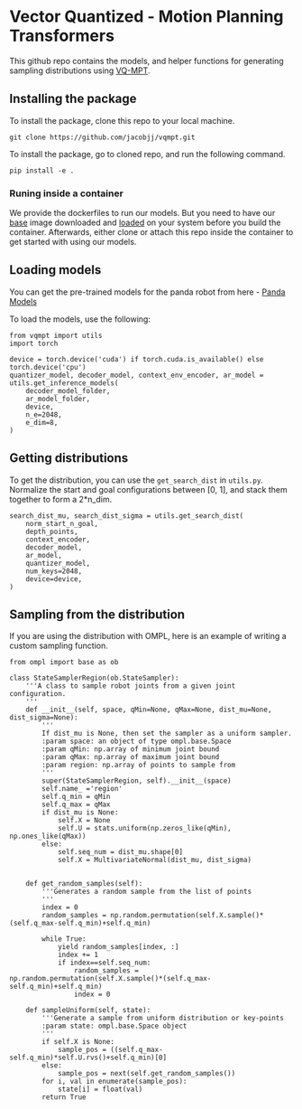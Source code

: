 # Vector Quantized - Motion Planning Transformers

This github repo contains the models, and helper functions for generating sampling distributions using [VQ-MPT](https://sites.google.com/eng.ucsd.edu/vq-mpt/home).

## Installing the package

To install the package, clone this repo to your local machine.

```
git clone https://github.com/jacobjj/vqmpt.git
```

To install the package, go to cloned repo, and run the following command.

```
pip install -e .
```

### Runing inside a container
We provide the dockerfiles to run our models. But you need to have our [base](https://drive.google.com/file/d/1DFC5nKoPTKF6ASZHnqi5FA8NF54LKD7A/view?usp=sharing) image downloaded and [loaded](https://docs.docker.com/engine/reference/commandline/load/) on your system before you build the container. Afterwards, either clone or attach this repo inside the container to get started with using our models.

## Loading models

You can get the pre-trained models for the panda robot from here - [Panda Models](https://drive.google.com/file/d/1B0KVBxYBi0fCQcvagponF6j_2TikZfN7/view?usp=sharing)

To load the models, use the following:

```
from vqmpt import utils
import torch

device = torch.device('cuda') if torch.cuda.is_available() else torch.device('cpu')
quantizer_model, decoder_model, context_env_encoder, ar_model = utils.get_inference_models(
    decoder_model_folder,
    ar_model_folder,
    device,
    n_e=2048,
    e_dim=8,
)
```

## Getting distributions
To get the distribution, you can use the `get_search_dist` in `utils.py`. Normalize the start and goal configurations between [0, 1], and stack them together to form a 2*n_dim.

```
search_dist_mu, search_dist_sigma = utils.get_search_dist(
    norm_start_n_goal,
    depth_points,
    context_encoder,
    decoder_model,
    ar_model,
    quantizer_model,
    num_keys=2048,
    device=device,
)
```

## Sampling from the distribution

If you are using the distribution with OMPL, here is an example of writing a custom sampling function.

```
from ompl import base as ob

class StateSamplerRegion(ob.StateSampler):
    '''A class to sample robot joints from a given joint configuration.
    '''
    def __init__(self, space, qMin=None, qMax=None, dist_mu=None, dist_sigma=None):
        '''
        If dist_mu is None, then set the sampler as a uniform sampler.
        :param space: an object of type ompl.base.Space
        :param qMin: np.array of minimum joint bound
        :param qMax: np.array of maximum joint bound
        :param region: np.array of points to sample from
        '''
        super(StateSamplerRegion, self).__init__(space)
        self.name_ ='region'
        self.q_min = qMin
        self.q_max = qMax
        if dist_mu is None:
            self.X = None
            self.U = stats.uniform(np.zeros_like(qMin), np.ones_like(qMax))
        else:
            self.seq_num = dist_mu.shape[0]
            self.X = MultivariateNormal(dist_mu, dist_sigma)

                       
    def get_random_samples(self):
        '''Generates a random sample from the list of points
        '''
        index = 0
        random_samples = np.random.permutation(self.X.sample()*(self.q_max-self.q_min)+self.q_min)

        while True:
            yield random_samples[index, :]
            index += 1
            if index==self.seq_num:
                random_samples = np.random.permutation(self.X.sample()*(self.q_max-self.q_min)+self.q_min)
                index = 0
                
    def sampleUniform(self, state):
        '''Generate a sample from uniform distribution or key-points
        :param state: ompl.base.Space object
        '''
        if self.X is None:
            sample_pos = ((self.q_max-self.q_min)*self.U.rvs()+self.q_min)[0]
        else:
            sample_pos = next(self.get_random_samples())
        for i, val in enumerate(sample_pos):
            state[i] = float(val)
        return True
```